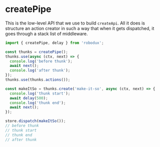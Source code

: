 # createPipe

This is the low-level API that we use to build `createApi`.  All it does is
structure an action creator in such a way that when it gets dispatched, it goes
through a stack list of middleware.

```ts
import { createPipe, delay } from 'robodux';

const thunks = createPipe();
thunks.use(async (ctx, next) => {
  console.log('before thunk');
  await next();
  console.log('after thunk');
});
thunks.use(thunks.actions());

const makeItSo = thunks.create('make-it-so', async (ctx, next) => {
  console.log('thunk start');
  await delay(500);  
  console.log('thunk end');
  await next();
});

store.dispatch(makeItSo());
// before thunk
// thunk start
// thunk end
// after thunk
```

